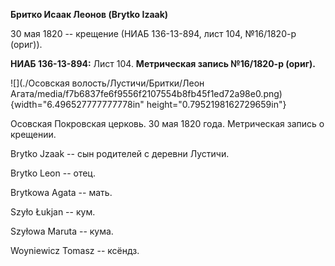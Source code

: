 **Бритко Исаак Леонов (Brytko Izaak)**

30 мая 1820 -- крещение (НИАБ 136-13-894, лист 104, №16/1820-р (ориг)).

**НИАБ 136-13-894:** Лист 104. **Метрическая запись №16/1820-р (ориг).**

![](./Осовская волость/Лустичи/Бритки/Леон Агата/media/f7b6837fe6f9556f2107554b8fb45f1ed72a98e0.png){width="6.496527777777778in"
height="0.7952198162729659in"}

Осовская Покровская церковь. 30 мая 1820 года. Метрическая запись о
крещении.

Brytko Jzaak -- сын родителей с деревни Лустичи.

Brytko Leon -- отец.

Brytkowa Agata -- мать.

Szyło Łukjan -- кум.

Szyłowa Maruta -- кума.

Woyniewicz Tomasz -- ксёндз.
